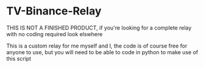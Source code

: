 # TV-Binance-Relay
THIS IS NOT A FINISHED PRODUCT, if you're looking for a complete relay with no coding required look elswhere

This is a custom relay for me myself and I, the code is of course free for anyone to use, but you will need to be able to code in python to make use of this script
